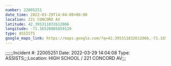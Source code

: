 ```yaml
---
number: 22005251
date_time: 2022-03-29T14:04:08+00:00
location: 221 CONCORD AV
latitude: 42.395311832612066
longitude: -71.16528005859129
type: ASSISTS
google_maps_link: https://maps.google.com/?q=42.395311832612066,-71.16528005859129
---
```


;;;;;;Incident #: 22005251   Date: 2022-03-29 14:04:08   Type: ASSISTS;;;Location: HIGH SCHOOL / 221 CONCORD AV;;;
